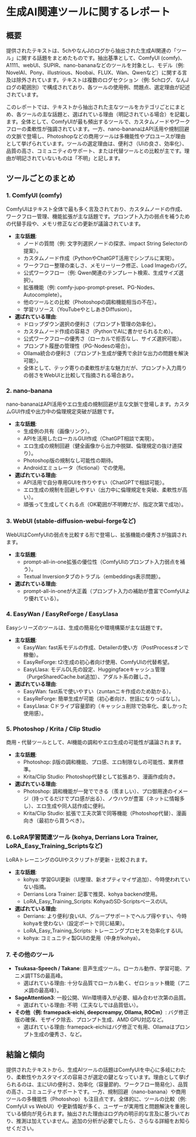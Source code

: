 # 生成AI関連ツールに関するレポート

## 概要
提供されたテキストは、5chやなんJのログから抽出された生成AI関連の「ツール」に関する話題をまとめたものです。抽出基準として、ComfyUI (comfy)、A1111、webUI、SUPIR、nano-bananaなどのツールを対象とし、モデル（例: NovelAI、Pony、illustrious、Noobai、FLUX、Wan、Qwenなど）に関する言及は除外されています。テキストは複数のログセクション（例: 5chログ、なんJログの範囲別）で構成されており、各ツールの使用例、問題点、選定理由が記述されています。

このレポートでは、テキストから抽出された主なツールをカテゴリごとにまとめ、各ツールの主な話題と、選ばれている理由（明記されている場合）を記載します。全体として、ComfyUIが最も頻出するツールで、カスタムノードやワークフローの柔軟性が強調されています。一方、nano-bananaはAPI活用や規制回避の文脈で登場し、Photoshopなどの商用ツールは多機能性やプロユースが理由として挙げられています。ツールの選定理由は、便利さ（UIの良さ、効率化）、品質の高さ、コミュニティのサポート、または代替ツールとの比較が主です。理由が明記されていないものは「不明」と記します。

## ツールごとのまとめ

### 1. ComfyUI (comfy)
ComfyUIはテキスト全体で最も多く言及されており、カスタムノードの作成、ワークフロー管理、機能拡張が主な話題です。プロンプト入力の弱点を補うための代替手段や、メモリ修正などの更新が議論されています。
- **主な話題**:
  - ノードの質問（例: 文字列選択ノードの探求、impact String Selectorの提案）。
  - カスタムノード作成（PythonやChatGPT活用でシンプルに実現）。
  - ワークフロー整理の楽しさ、メモリーリーク修正、Load Imageのバグ。
  - 公式ワークフロー（例: Qwen関連のテンプレート検索、生成サイズ選択）。
  - 拡張機能（例: comfy-jupo-prompt-preset、PG-Nodes、Autocomplete）。
  - 他のツールとの比較（Photoshopの調和機能相当の不在）。
  - 学習リソース（YouTubeやとしあきDiffusion）。
- **選ばれている理由**:
  - ドロップダウン選択の便利さ（プロンプト管理の効率化）。
  - カスタムノード作成の容易さ（PythonでAIに書かせられるため）。
  - 公式ワークフローの優秀さ（ローカルで拒否なし、サイズ選択可能）。
  - プロンプト履歴の管理性（PG-Nodesの場合）。
  - Ollama統合の便利さ（プロンプト生成が優秀で余計な出力の問題を解決可能）。
  - 全体として、テック寄りの柔軟性が主な魅力だが、プロンプト入力周りの弱さをWebUIと比較して指摘される場合あり。

### 2. nano-banana
nano-bananaはAPI活用やエロ生成の規制回避が主な文脈で登場します。カスタムGUI作成や出力中の倫理規定突破が話題です。
- **主な話題**:
  - 生成例の共有（画像リンク）。
  - APIを活用したローカルGUI作成（ChatGPT相談で実現）。
  - エロ生成の規制回避（健全画像から出力中脱獄、倫理規定の抜け道探り）。
  - Photoshop版の規制なし可能性の期待。
  - Androidエミュレータ（fictional）での使用。
- **選ばれている理由**:
  - API活用で自分専用GUIを作りやすい（ChatGPTで相談可能）。
  - エロ生成の規制を回避しやすい（出力中に倫理規定を突破、柔軟性が高い）。
  - 頑張って生成してくれる点（OK範囲が不明瞭だが、指定次第で成功）。

### 3. WebUI (stable-diffusion-webui-forgeなど)
WebUIはComfyUIの弱点を比較する形で登場し、拡張機能の優秀さが強調されます。
- **主な話題**:
  - prompt-all-in-one拡張の優位性（ComfyUIのプロンプト入力弱点を補う）。
  - Textual Inversionタブのトラブル（embeddings表示問題）。
- **選ばれている理由**:
  - prompt-all-in-oneが大正義（プロンプト入力の補助が豊富でComfyUIより優れている）。

### 4. EasyWan / EasyReForge / EasyLlasa
Easyシリーズのツールは、生成の簡易化や環境構築が主な話題です。
- **主な話題**:
  - EasyWan: fast系モデルの作成、Detailerの使い方（PostProcessオンで稼働）。
  - EasyReForge: t2i生成の初心者向け使用、ComfyUIの代替希望。
  - EasyLlasa: モデルDL先の設定、Huggingfaceキャッシュ管理（PurgeSharedCache.bat追加）、アダルト系の難しさ。
- **選ばれている理由**:
  - EasyWan: fast系で使いやすい（zuntanニキ作成のため助かる）。
  - EasyReForge: 簡単生成が可能（初心者向け、世話になりっぱなし）。
  - EasyLlasa: Cドライブ容量節約（キャッシュ削除で効率化、楽しかった使用感）。

### 5. Photoshop / Krita / Clip Studio
商用・代替ツールとして、AI機能の調和やエロ生成の可能性が議論されます。
- **主な話題**:
  - Photoshop: β版の調和機能、プロ感、エロ制限なしの可能性、業界標準。
  - Krita/Clip Studio: Photoshop代替として拡張あり、漫画作成向き。
- **選ばれている理由**:
  - Photoshop: 調和機能が一発でできる（羨ましい）、プロ御用達のイメージ（持ってるだけでプロ感が出る）、ノウハウが豊富（ネットに情報多し）、エロ生成や同人誌作成に便利。
  - Krita/Clip Studio: 拡張で工夫次第で同等機能（Photoshop代替）、漫画向き（最初から買うべき）。

### 6. LoRA学習関連ツール (kohya, Derrians Lora Trainer, LoRA_Easy_Training_Scriptsなど)
LoRAトレーニングのGUIやスクリプトが更新・比較されます。
- **主な話題**:
  - kohya: 学習GUI更新（UI整理、新オプティマイザ追加）、今時使われていない指摘。
  - Derrians Lora Trainer: 記事で推奨、kohya backend使用。
  - LoRA_Easy_Training_Scripts: KohyaのSD-ScriptsベースのUI。
- **選ばれている理由**:
  - Derrians: より便利/良いUI、グループサポートでヘルプ得やすい、今時kohyaを使わない（設定ポートで同じ結果）。
  - LoRA_Easy_Training_Scripts: トレーニングプロセスを効率化するUI。
  - kohya: コミュニティ製GUIの愛用（中身がkohya）。

### 7. その他のツール
- **Tsukasa-Speech / Takane**: 音声生成ツール。ローカル動作、学習可能、アニメ調TTSの最高峰。
  - 選ばれている理由: 十分な品質でローカル動く、ゼロショット機能（アニメ調の最高峰）。
- **SageAttention3**: 一般公開、Win環境導入が必要、組み合わせ次第の品質。
  - 選ばれている理由: 不明（工夫なしでは品質低い）。
- **その他（例: framepack-eichi, deepcreampy, Ollama, ROCm）**: バグ修正版の確保、モザイク除去、プロンプト生成、AMD GPU対応など。
  - 選ばれている理由: framepack-eichiはバグ修正で有用、Ollamaはプロンプト生成の優秀さ、など。

## 結論と傾向
提供されたテキストから、生成AIツールの話題はComfyUIを中心に多岐にわたり、柔軟性やカスタマイズの容易さが選定の鍵となっています。理由として挙げられるのは、主にUIの便利さ、効率化（容量節約、ワークフロー簡易化）、品質の高さ、コミュニティサポートです。一方、規制回避（nano-banana）や商用ツールの多機能性（Photoshop）も注目点です。全体的に、ツールの比較（例: ComfyUI vs WebUI）や更新情報が多く、ユーザーが実用性と問題解決を重視している傾向が見られます。抽出された理由はログ内の明示的な言及に基づいており、推測は加えていません。追加の分析が必要でしたら、さらなる詳細をお知らせください。
